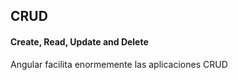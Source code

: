 ## CRUD

#### Create, Read, Update and Delete

Angular facilita enormemente las aplicaciones CRUD

<!--
Angular is not a single piece in the overall puzzle of building the client-side of a web application. It handles all of the DOM and AJAX glue code you once wrote by hand and puts it in a well-defined structure. This makes Angular opinionated about how a CRUD application should be built. But while it is opinionated, it also tries to make sure that its opinion is just a starting point you can easily change. Angular comes with the following out-of-the-box:

Everything you need to build a CRUD app in a cohesive set: data-binding, basic templating directives, form validation, routing, deep-linking, reusable components, dependency injection.
Testability story: unit-testing, end-to-end testing, mocks, test harnesses.
-->